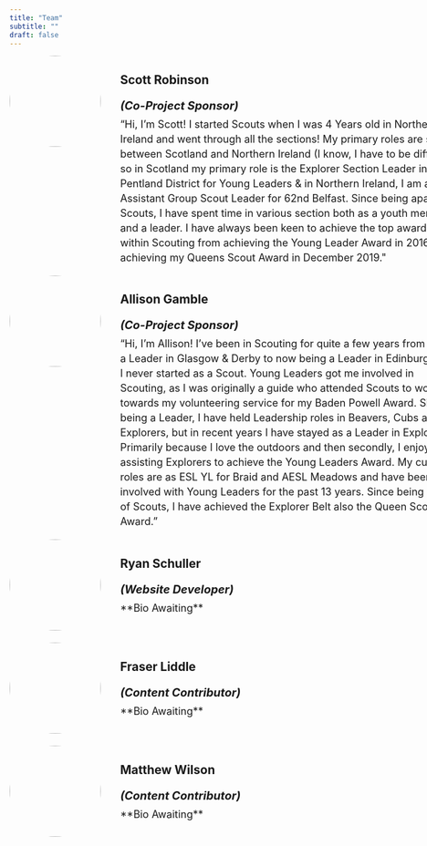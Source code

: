 ```yaml
---
title: "Team"
subtitle: ""
draft: false
---
```


<div class="team-member" style="width: 800px;">
<div class="team-image-container" style="display: inline-block; vertical-align: top; margin-right: 30px;">
<img class="team-image" src="/scouts-logo.jpg" style="width: 160px; height: 160px; border-radius:100%; object-fit: cover;">
</div>
<div class="team-info-container" style="display: inline-block; max-width: 600px; font-size: 18px;">
<h3 class="team-member-name">Scott Robinson</h3>
<h5 class="team-member-position" style="display: inline; font-size: 20px;">(Co-Project Sponsor)</h5>
<p style="line-height: 26px; margin-top: 8px;">“Hi, I’m Scott! I started Scouts when I was 4 Years old in Northern Ireland and went through all the sections! My primary roles are split between Scotland and Northern Ireland (I know, I have to be different), so in Scotland my primary role is the Explorer Section Leader in Pentland District for Young Leaders & in Northern Ireland, I am an Assistant Group Scout Leader for 62nd Belfast. Since being apart of Scouts, I have spent time in various section both as a youth member and a leader. I have always been keen to achieve the top awards within Scouting from achieving the Young Leader Award in 2016 to achieving my Queens Scout Award in December 2019."</p>
</div>
</div>

<div class="team-member" style="width: 800px;">
<div class="team-image-container" style="display: inline-block; vertical-align: top; margin-right: 30px;">
<img class="team-image" src="/scouts-logo.jpg" style="width: 160px; height: 160px; border-radius:100%; object-fit: cover;">
</div>
<div class="team-info-container" style="display: inline-block; max-width: 600px; font-size: 18px;">
<h3 class="team-member-name">Allison Gamble</h3>
<h5 class="team-member-position" style="display: inline; font-size: 20px;">(Co-Project Sponsor)</h5>
<p style="line-height: 26px; margin-top: 8px;">“Hi, I’m Allison! I’ve been in Scouting for quite a few years from being a Leader in Glasgow & Derby to now being a Leader in Edinburgh, but I never started as a Scout. Young Leaders got me involved in Scouting, as I was originally a guide who attended Scouts to work towards my volunteering service for my Baden Powell Award. Since being a Leader, I have held Leadership roles in Beavers, Cubs and Explorers, but in recent years I have stayed as a Leader in Explorers! Primarily because I love the outdoors and then secondly, I enjoy assisting Explorers to achieve the Young Leaders Award. My current roles are as ESL YL for Braid and AESL Meadows and have been involved with Young Leaders for the past 13 years. Since being apart of Scouts, I have achieved the Explorer Belt also the Queen Scout Award.”</p>
</div>
</div>

<div class="team-member" style="width: 800px;">
<div class="team-image-container" style="display: inline-block; vertical-align: top; margin-right: 30px; margin-bottom: 1.5em;">
<img class="team-image" src="/scouts-logo.jpg" style="width: 160px; height: 160px; border-radius:100%; object-fit: cover;">
</div>
<div class="team-info-container" style="display: inline-block; max-width: 640px; font-size: 18px;">
<h3 class="team-member-name">Ryan Schuller</h3>
<h5 class="team-member-position" style="display: inline; font-size: 20px;">(Website Developer)</h5>
<p style="line-height: 26px; margin-top: 8px;">**Bio Awaiting**</p>
</div>
</div>

<div class="team-member" style="width: 800px;">
<div class="team-image-container" style="display: inline-block; vertical-align: top; margin-right: 30px; margin-bottom: 1.5em;">
<img class="team-image" src="/scouts-logo.jpg" style="width: 160px; height: 160px; border-radius:100%; object-fit: cover;">
</div>
<div class="team-info-container" style="display: inline-block; max-width: 640px; font-size: 18px;">
<h3 class="team-member-name">Fraser Liddle</h3>
<h5 class="team-member-position" style="display: inline; font-size: 20px;">(Content Contributor)</h5>
<p style="line-height: 26px; margin-top: 8px;">**Bio Awaiting**</p>
</div>
</div>

<div class="team-member" style="width: 800px;">
<div class="team-image-container" style="display: inline-block; vertical-align: top; margin-right: 30px; margin-bottom: 1.5em;">
<img class="team-image" src="/scouts-logo.jpg" style="width: 160px; height: 160px; border-radius:100%; object-fit: cover;">
</div>
<div class="team-info-container" style="display: inline-block; max-width: 640px; font-size: 18px;">
<h3 class="team-member-name">Matthew Wilson</h3>
<h5 class="team-member-position" style="display: inline; font-size: 20px;">(Content Contributor)</h5>
<p style="line-height: 26px; margin-top: 8px;">**Bio Awaiting**</p>
</div>
</div>
